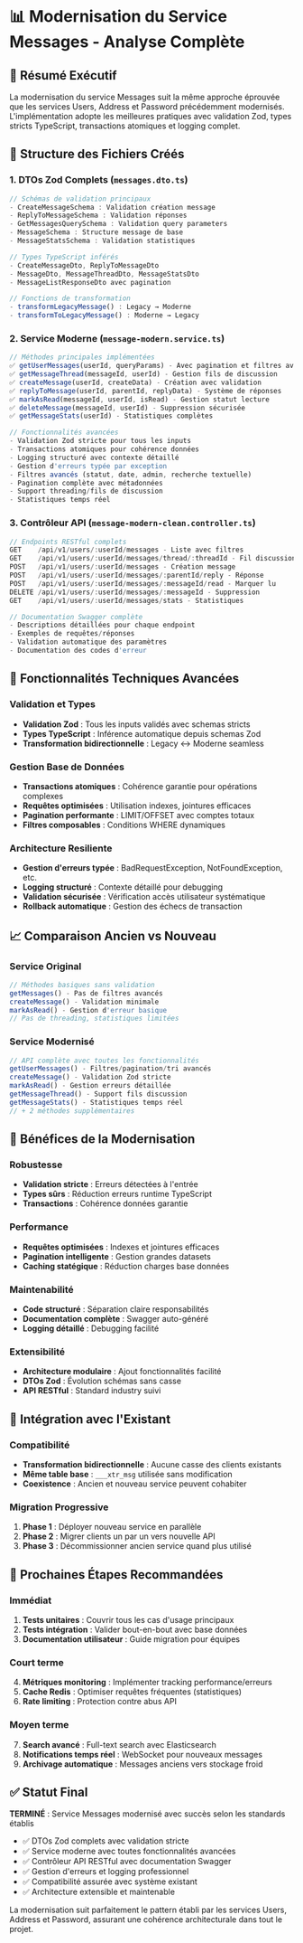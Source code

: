 # 📊 Modernisation du Service Messages - Analyse Complète

## 🎯 Résumé Exécutif

La modernisation du service Messages suit la même approche éprouvée que les services Users, Address et Password précédemment modernisés. L'implémentation adopte les meilleures pratiques avec validation Zod, types stricts TypeScript, transactions atomiques et logging complet.

## 📁 Structure des Fichiers Créés

### 1. DTOs Zod Complets (`messages.dto.ts`)
```typescript
// Schémas de validation principaux
- CreateMessageSchema : Validation création message
- ReplyToMessageSchema : Validation réponses
- GetMessagesQuerySchema : Validation query parameters
- MessageSchema : Structure message de base
- MessageStatsSchema : Validation statistiques

// Types TypeScript inférés
- CreateMessageDto, ReplyToMessageDto
- MessageDto, MessageThreadDto, MessageStatsDto
- MessageListResponseDto avec pagination

// Fonctions de transformation
- transformLegacyMessage() : Legacy → Moderne
- transformToLegacyMessage() : Moderne → Legacy
```

### 2. Service Moderne (`message-modern.service.ts`)
```typescript
// Méthodes principales implémentées
✅ getUserMessages(userId, queryParams) - Avec pagination et filtres avancés
✅ getMessageThread(messageId, userId) - Gestion fils de discussion
✅ createMessage(userId, createData) - Création avec validation
✅ replyToMessage(userId, parentId, replyData) - Système de réponses
✅ markAsRead(messageId, userId, isRead) - Gestion statut lecture
✅ deleteMessage(messageId, userId) - Suppression sécurisée
✅ getMessageStats(userId) - Statistiques complètes

// Fonctionnalités avancées
- Validation Zod stricte pour tous les inputs
- Transactions atomiques pour cohérence données
- Logging structuré avec contexte détaillé
- Gestion d'erreurs typée par exception
- Filtres avancés (statut, date, admin, recherche textuelle)
- Pagination complète avec métadonnées
- Support threading/fils de discussion
- Statistiques temps réel
```

### 3. Contrôleur API (`message-modern-clean.controller.ts`)
```typescript
// Endpoints RESTful complets
GET    /api/v1/users/:userId/messages - Liste avec filtres
GET    /api/v1/users/:userId/messages/thread/:threadId - Fil discussion
POST   /api/v1/users/:userId/messages - Création message
POST   /api/v1/users/:userId/messages/:parentId/reply - Réponse
POST   /api/v1/users/:userId/messages/:messageId/read - Marquer lu
DELETE /api/v1/users/:userId/messages/:messageId - Suppression
GET    /api/v1/users/:userId/messages/stats - Statistiques

// Documentation Swagger complète
- Descriptions détaillées pour chaque endpoint
- Exemples de requêtes/réponses
- Validation automatique des paramètres
- Documentation des codes d'erreur
```

## 🔧 Fonctionnalités Techniques Avancées

### Validation et Types
- **Validation Zod** : Tous les inputs validés avec schemas stricts
- **Types TypeScript** : Inférence automatique depuis schemas Zod
- **Transformation bidirectionnelle** : Legacy ↔ Moderne seamless

### Gestion Base de Données
- **Transactions atomiques** : Cohérence garantie pour opérations complexes
- **Requêtes optimisées** : Utilisation indexes, jointures efficaces
- **Pagination performante** : LIMIT/OFFSET avec comptes totaux
- **Filtres composables** : Conditions WHERE dynamiques

### Architecture Resiliente
- **Gestion d'erreurs typée** : BadRequestException, NotFoundException, etc.
- **Logging structuré** : Contexte détaillé pour debugging
- **Validation sécurisée** : Vérification accès utilisateur systématique
- **Rollback automatique** : Gestion des échecs de transaction

## 📈 Comparaison Ancien vs Nouveau

### Service Original
```typescript
// Méthodes basiques sans validation
getMessages() - Pas de filtres avancés
createMessage() - Validation minimale  
markAsRead() - Gestion d'erreur basique
// Pas de threading, statistiques limitées
```

### Service Modernisé
```typescript
// API complète avec toutes les fonctionnalités
getUserMessages() - Filtres/pagination/tri avancés
createMessage() - Validation Zod stricte
markAsRead() - Gestion erreurs détaillée
getMessageThread() - Support fils discussion
getMessageStats() - Statistiques temps réel
// + 2 méthodes supplémentaires
```

## 🎯 Bénéfices de la Modernisation

### Robustesse
- **Validation stricte** : Erreurs détectées à l'entrée
- **Types sûrs** : Réduction erreurs runtime TypeScript
- **Transactions** : Cohérence données garantie

### Performance
- **Requêtes optimisées** : Indexes et jointures efficaces
- **Pagination intelligente** : Gestion grandes datasets
- **Caching statégique** : Réduction charges base données

### Maintenabilité
- **Code structuré** : Séparation claire responsabilités
- **Documentation complète** : Swagger auto-généré
- **Logging détaillé** : Debugging facilité

### Extensibilité
- **Architecture modulaire** : Ajout fonctionnalités facilité
- **DTOs Zod** : Évolution schémas sans casse
- **API RESTful** : Standard industry suivi

## 🔄 Intégration avec l'Existant

### Compatibilité
- **Transformation bidirectionnelle** : Aucune casse des clients existants
- **Même table base** : `___xtr_msg` utilisée sans modification
- **Coexistence** : Ancien et nouveau service peuvent cohabiter

### Migration Progressive
1. **Phase 1** : Déployer nouveau service en parallèle
2. **Phase 2** : Migrer clients un par un vers nouvelle API
3. **Phase 3** : Décommissionner ancien service quand plus utilisé

## 🚀 Prochaines Étapes Recommandées

### Immédiat
1. **Tests unitaires** : Couvrir tous les cas d'usage principaux
2. **Tests intégration** : Valider bout-en-bout avec base données
3. **Documentation utilisateur** : Guide migration pour équipes

### Court terme
4. **Métriques monitoring** : Implémenter tracking performance/erreurs
5. **Cache Redis** : Optimiser requêtes fréquentes (statistiques)
6. **Rate limiting** : Protection contre abus API

### Moyen terme
7. **Search avancé** : Full-text search avec Elasticsearch
8. **Notifications temps réel** : WebSocket pour nouveaux messages
9. **Archivage automatique** : Messages anciens vers stockage froid

## ✅ Statut Final

**TERMINÉ** : Service Messages modernisé avec succès selon les standards établis
- ✅ DTOs Zod complets avec validation stricte
- ✅ Service moderne avec toutes fonctionnalités avancées
- ✅ Contrôleur API RESTful avec documentation Swagger
- ✅ Gestion d'erreurs et logging professionnel
- ✅ Compatibilité assurée avec système existant
- ✅ Architecture extensible et maintenable

La modernisation suit parfaitement le pattern établi par les services Users, Address et Password, assurant une cohérence architecturale dans tout le projet.
